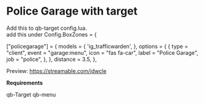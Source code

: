 # Police Garage with target

Add this to qb-target config.lua.  
add this under Config.BoxZones = {





["policegarage"] = {
        models = {
            'ig_trafficwarden',
        },
        options = {
            {
                type = "client",
                event = "garage:menu",
                icon = "fas fa-car",
                label = "Police Garage",
                job = "police",
            },
        },
        distance = 3.5,
    },
    







            






Preview:
https://streamable.com/jdwcle

**Requirements**

qb-Target
qb-menu
  
  

